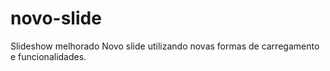 # novo-slide
 Slideshow melhorado
Novo slide utilizando novas formas de carregamento e funcionalidades.